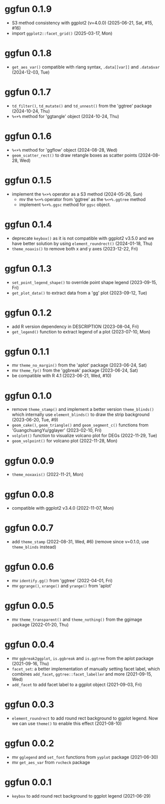 # ggfun 0.1.9

+ S3 method consistency with ggplot2 (v=4.0.0) (2025-06-21, Sat, #15, #16)
+ import `ggplot2::facet_grid()` (2025-03-17, Mon)

# ggfun 0.1.8

+ `get_aes_var()` compatible with rlang syntax, `.data[[var]]` and `.data$var` (2024-12-03, Tue)

# ggfun 0.1.7

+ `td_filter()`, `td_mutate()` and `td_unnest()` from the 'ggtree' package (2024-10-24, Thu)
+ `%<+%` method for 'ggtangle' object (2024-10-24, Thu)

# ggfun 0.1.6

+ `%<+%` method for 'ggflow' object (2024-08-28, Wed)
+ `geom_scatter_rect()` to draw retangle boxes as scatter points (2024-08-28, Wed)

# ggfun 0.1.5

+ implement the `%<+%` operator as a S3 method (2024-05-26, Sun)
    - mv the `%<+%` operator from 'ggtree' as the `%<+%.ggtree` method
    - implement `%<+%.ggsc` method for `ggsc` object.

# ggfun 0.1.4

+ deprecate `keybox()` as it is not compatible with ggplot2 v3.5.0 and we have better solution by using `element_roundrect()` (2024-01-18, Thu)
+ `theme_noaxis()` to remove both x and y axes (2023-12-22, Fri)

# ggfun 0.1.3

+ `set_point_legend_shape()` to override point shape legend (2023-09-15, Fri)
+ `get_plot_data()` to extract data from a 'gg' plot (2023-09-12, Tue)

# ggfun 0.1.2

+ add R version dependency in DESCRIPTION (2023-08-04, Fri)
+ `get_legend()` function to extract legend of a plot (2023-07-10, Mon)

# ggfun 0.1.1

+ mv `theme_no_margin()` from the 'aplot' package (2023-06-24, Sat)
+ mv `theme_fp()` from the 'ggbreak' package (2023-06-24, Sat)
+ be compatible with R 4.1 (2023-06-21, Wed, #10)

# ggfun 0.1.0

+ remove `theme_stamp()` and implement a better version `theme_blinds()` which internally use `element_blinds()` to draw the strip background (2023-06-20, Tue, #9)
+ `geom_cake()`, `geom_triangle()` and `geom_segment_c()` functions from 'GuangchuangYu/gglayer' (2023-02-10, Fri)
+ `volplot()` function to visualize volcano plot for DEGs (2022-11-29, Tue)
+ `geom_volpoint()` for volcano plot (2022-11-28, Mon)

# ggfun 0.0.9

+ `theme_noxaxis()` (2022-11-21, Mon)

# ggfun 0.0.8

+ compatible with ggplot2 v3.4.0 (2022-11-07, Mon)

# ggfun 0.0.7

+ add `theme_stamp` (2022-08-31, Wed, #6) (remove since v=0.1.0, use `theme_blinds` instead)

# ggfun 0.0.6

+ mv `identify.gg()` from 'ggtree' (2022-04-01, Fri)
+ mv `ggrange()`, `xrange()` and `yrange()` from 'aplot'

# ggfun 0.0.5

+ mv `theme_transparent()` and `theme_nothing()` from the ggimage package (2022-01-20, Thu)

# ggfun 0.0.4

+ mv `ggbreak2ggplot`, `is.ggbreak` and `is.ggtree` from the aplot package (2021-09-16, Thu)
+ `facet_set`: a better implementation of manually setting facet label, which combines `add_facet`, `ggtree::facet_labeller`  and more (2021-09-15, Wed)
+ `add_facet` to add facet label to a ggplot object (2021-09-03, Fri)

# ggfun 0.0.3

+ `element_roundrect` to add round rect background to ggplot legend. Now we can use `theme()` to enable this effect (2021-08-10)

# ggfun 0.0.2

+ mv `gglegend` and `set_font` functions from `yyplot` package (2021-06-30)
+ mv `get_aes_var` from `rvcheck` package

# ggfun 0.0.1

+ `keybox` to add round rect background to ggplot legend (2021-06-29)

